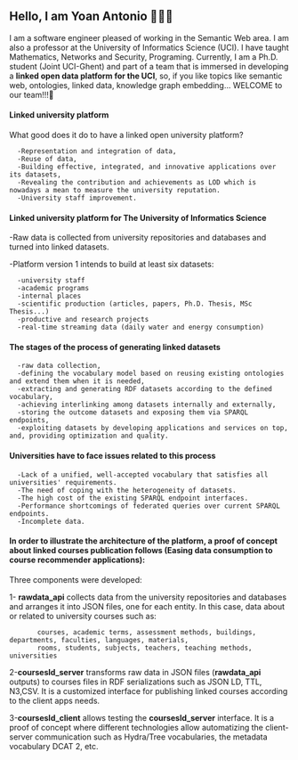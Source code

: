 ## Hello, I am Yoan Antonio 👋👦🏻
I am a software engineer pleased of working in the Semantic Web area. I am also a professor at the University of Informatics Science (UCI). I have taught Mathematics, Networks and Security, Programing. Currently, I am a Ph.D. student (Joint UCI-Ghent) and part of a team that is immersed in developing a **linked open data platform for the UCI**, so, if you like topics like semantic web, ontologies, linked data, knowledge graph embedding... WELCOME to our team!!!🍇

#### Linked university platform
What good does it do to have a linked open university platform? 
            
      -Representation and integration of data,
      -Reuse of data,
      -Building effective, integrated, and innovative applications over its datasets,
      -Revealing the contribution and achievements as LOD which is nowadays a mean to measure the university reputation.
      -University staff improvement.
      
#### Linked university platform for The University of Informatics Science
-Raw data is collected from university repositories and databases and turned into linked datasets.

-Platform version 1 intends to build at least six datasets:
      
      -university staff
      -academic programs
      -internal places
      -scientific production (articles, papers, Ph.D. Thesis, MSc Thesis...)
      -productive and research projects
      -real-time streaming data (daily water and energy consumption)
      
#### The stages of the process of generating linked datasets
      -raw data collection,
      -defining the vocabulary model based on reusing existing ontologies and extend them when it is needed,
      -extracting and generating RDF datasets according to the defined vocabulary,
      -achieving interlinking among datasets internally and externally, 
      -storing the outcome datasets and exposing them via SPARQL endpoints, 
      -exploiting datasets by developing applications and services on top, and, providing optimization and quality.

#### Universities have to face issues related to this process
      -Lack of a unified, well-accepted vocabulary that satisfies all universities' requirements.
      -The need of coping with the heterogeneity of datasets.
      -The high cost of the existing SPARQL endpoint interfaces.
      -Performance shortcomings of federated queries over current SPARQL endpoints.
      -Incomplete data.
      
#### In order to illustrate the architecture of the platform, a proof of concept about linked courses publication follows (Easing data consumption to course recommender applications):
Three components were developed:

  1- **rawdata_api** collects data from the university repositories and databases and arranges it into JSON files, one for each entity. In this case, data about or related to university courses such as:
           
           courses, academic terms, assessment methods, buildings, departments, faculties, languages, materials, 
           rooms, students, subjects, teachers, teaching methods, universities 
           
 2-**coursesld_server** transforms raw data in JSON files (**rawdata_api** outputs) to courses files in RDF serializations such as JSON LD, TTL, N3,CSV. It is a customized interface for publishing linked courses according to the client apps needs.
 
 3-**coursesld_client** allows testing the **coursesld_server** interface. It is a proof of concept where different technologies allow automatizing the client-server communication such as Hydra/Tree vocabularies, the metadata vocabulary DCAT 2, etc.






